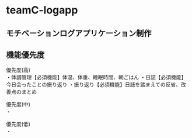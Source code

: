 # teamC-logapp   
## モチベーションログアプリケーション制作   

## 機能優先度
優先度(高)   
・体調管理【必須機能】体温、体重、睡眠時間、朝ごはん
・日誌【必須機能】今日会ったことの振り返り
・振り返り【必須機能】日誌を踏まえての反省、改善点のまとめ

優先度(中)   
・

優先度(低)   
・
